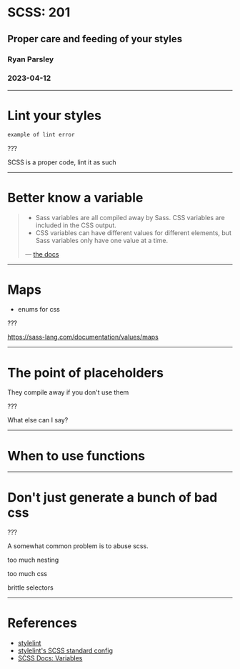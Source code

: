 # SCSS: 201
## Proper care and feeding of your styles
### Ryan Parsley
### 2023-04-12

---

# Lint your styles

```scss
example of lint error
```

???

SCSS is a proper code, lint it as such

---

# Better know a variable

> - Sass variables are all compiled away by Sass. CSS variables are included in the CSS output.
> - CSS variables can have different values for different elements, but Sass variables only have one value at a time.
> 
> — [the docs](https://sass-lang.com/documentation/variables)

---

# Maps

- enums for css

???

https://sass-lang.com/documentation/values/maps

---

# The point of placeholders

They compile away if you don't use them

???

What else can I say?

---

# When to use functions

---

# Don't just generate a bunch of bad css

???

A somewhat common problem is to abuse scss.

too much nesting

too much css

brittle selectors

---

# References

- [stylelint](https://stylelint.io/)
- [stylelint's SCSS standard config](https://github.com/stylelint-scss/stylelint-config-standard-scss)
- [SCSS Docs: Variables](https://sass-lang.com/documentation/variables)

